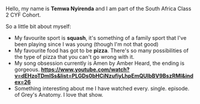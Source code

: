 Hello, my name is **Temwa Nyirenda** and I am part of the South Africa Class 2 CYF Cohort.

So a little bit about myself:

- My favourite sport is **squash**, it's something of a family sport that I've been playing since I was young (though I'm not that good)
- My favourite food has got to be **pizza**. There's so many possibilities of the type of pizza that you can't go wrong with it.
- My song obsession currently is Amen by Amber Heard, the ending is gorgeous. **https://www.youtube.com/watch?v=dEHzoTDmlSs&list=PLGDs0bHCiNzufiyLhpEmQUIbBV9BszRMl&index=26**
- Something interesting about me I have watched every. single. episode. of Grey's Anatomy. I love that show.
